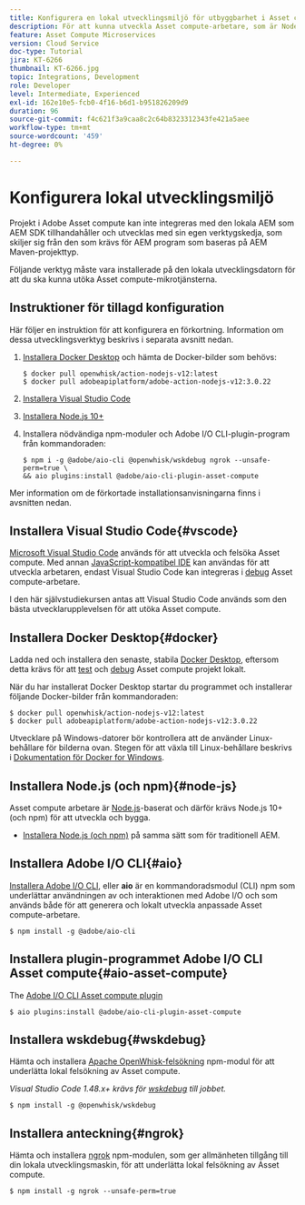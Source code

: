 ```yaml
---
title: Konfigurera en lokal utvecklingsmiljö för utbyggbarhet i Asset compute
description: För att kunna utveckla Asset compute-arbetare, som är Node.js JavaScript-program, krävs särskilda utvecklingsverktyg som skiljer sig från traditionell AEM, från Node.js och olika npm-moduler till Docker Desktop och Microsoft Visual Studio Code.
feature: Asset Compute Microservices
version: Cloud Service
doc-type: Tutorial
jira: KT-6266
thumbnail: KT-6266.jpg
topic: Integrations, Development
role: Developer
level: Intermediate, Experienced
exl-id: 162e10e5-fcb0-4f16-b6d1-b951826209d9
duration: 96
source-git-commit: f4c621f3a9caa8c2c64b8323312343fe421a5aee
workflow-type: tm+mt
source-wordcount: '459'
ht-degree: 0%

---
```


# Konfigurera lokal utvecklingsmiljö

Projekt i Adobe Asset compute kan inte integreras med den lokala AEM som AEM SDK tillhandahåller och utvecklas med sin egen verktygskedja, som skiljer sig från den som krävs för AEM program som baseras på AEM Maven-projekttyp.

Följande verktyg måste vara installerade på den lokala utvecklingsdatorn för att du ska kunna utöka Asset compute-mikrotjänsterna.

## Instruktioner för tillagd konfiguration

Här följer en instruktion för att konfigurera en förkortning. Information om dessa utvecklingsverktyg beskrivs i separata avsnitt nedan.

1. [Installera Docker Desktop](https://www.docker.com/products/docker-desktop) och hämta de Docker-bilder som behövs:

   ```
   $ docker pull openwhisk/action-nodejs-v12:latest
   $ docker pull adobeapiplatform/adobe-action-nodejs-v12:3.0.22
   ```

1. [Installera Visual Studio Code](https://code.visualstudio.com/download)
1. [Installera Node.js 10+](../../local-development-environment/development-tools.md#node-js)
1. Installera nödvändiga npm-moduler och Adobe I/O CLI-plugin-program från kommandoraden:

   ```
   $ npm i -g @adobe/aio-cli @openwhisk/wskdebug ngrok --unsafe-perm=true \
   && aio plugins:install @adobe/aio-cli-plugin-asset-compute
   ```

Mer information om de förkortade installationsanvisningarna finns i avsnitten nedan.

## Installera Visual Studio Code{#vscode}

[Microsoft Visual Studio Code](https://code.visualstudio.com/download) används för att utveckla och felsöka Asset compute. Med annan [JavaScript-kompatibel IDE](../../local-development-environment/development-tools.md#set-up-the-development-ide) kan användas för att utveckla arbetaren, endast Visual Studio Code kan integreras i [debug](../test-debug/debug.md) Asset compute-arbetare.

I den här självstudiekursen antas att Visual Studio Code används som den bästa utvecklarupplevelsen för att utöka Asset compute.

## Installera Docker Desktop{#docker}

Ladda ned och installera den senaste, stabila [Docker Desktop](https://www.docker.com/products/docker-desktop), eftersom detta krävs för att [test](../test-debug/test.md) och [debug](../test-debug/debug.md) Asset compute projekt lokalt.

När du har installerat Docker Desktop startar du programmet och installerar följande Docker-bilder från kommandoraden:

```
$ docker pull openwhisk/action-nodejs-v12:latest
$ docker pull adobeapiplatform/adobe-action-nodejs-v12:3.0.22
```

Utvecklare på Windows-datorer bör kontrollera att de använder Linux-behållare för bilderna ovan. Stegen för att växla till Linux-behållare beskrivs i [Dokumentation för Docker for Windows](https://docs.docker.com/docker-for-windows/).

## Installera Node.js (och npm){#node-js}

Asset compute arbetare är [Node.js](https://nodejs.org/)-baserat och därför krävs Node.js 10+ (och npm) för att utveckla och bygga.

+ [Installera Node.js (och npm)](../../local-development-environment/development-tools.md#node-js) på samma sätt som för traditionell AEM.

## Installera Adobe I/O CLI{#aio}

[Installera Adobe I/O CLI](../../local-development-environment/development-tools.md#aio-cli), eller __aio__ är en kommandoradsmodul (CLI) npm som underlättar användningen av och interaktionen med Adobe I/O och som används både för att generera och lokalt utveckla anpassade Asset compute-arbetare.

```
$ npm install -g @adobe/aio-cli
```

## Installera plugin-programmet Adobe I/O CLI Asset compute{#aio-asset-compute}

The [Adobe I/O CLI Asset compute plugin](https://github.com/adobe/aio-cli-plugin-asset-compute)

```
$ aio plugins:install @adobe/aio-cli-plugin-asset-compute
```

## Installera wskdebug{#wskdebug}

Hämta och installera [Apache OpenWhisk-felsökning](https://www.npmjs.com/package/@openwhisk/wskdebug) npm-modul för att underlätta lokal felsökning av Asset compute.

_Visual Studio Code 1.48.x+ krävs för [wskdebug](#wskdebug) till jobbet._

```
$ npm install -g @openwhisk/wskdebug
```

## Installera anteckning{#ngrok}

Hämta och installera [ngrok](https://www.npmjs.com/package/ngrok) npm-modulen, som ger allmänheten tillgång till din lokala utvecklingsmaskin, för att underlätta lokal felsökning av Asset compute.

```
$ npm install -g ngrok --unsafe-perm=true
```
